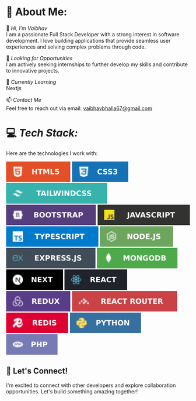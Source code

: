# 💫 About Me:

👋 *Hi, I’m Vaibhav*  
I am a passionate Full Stack Developer with a strong interest in software development. I love building applications that provide seamless user experiences and solving complex problems through code.

💞 *Looking for Opportunities*  
I am actively seeking internships to further develop my skills and contribute to innovative projects.

🌱 *Currently Learning*  
Nextjs

📫 *Contact Me*  
Feel free to reach out via email: [vaibhavbhalla67@gmail.com](mailto:vaibhavbhalla67@gmail.com)


# 💻 *Tech Stack:*

Here are the technologies I work with:

![HTML](https://raw.githubusercontent.com/vedansh302/SVG/main/html.svg)
![CSS](https://raw.githubusercontent.com/vedansh302/SVG/main/CSS.svg)
![Tailwind CSS](https://raw.githubusercontent.com/vedansh302/SVG/main/tailwindcss.svg)
![Bootstrap](https://raw.githubusercontent.com/vedansh302/SVG/main/bootstrap.svg)
![JavaScript](https://raw.githubusercontent.com/vedansh302/SVG/main/javascript.svg)
![TypeScript](https://raw.githubusercontent.com/vedansh302/SVG/main/typescript.svg)
![Node.js](https://raw.githubusercontent.com/vedansh302/SVG/main/nodejs.svg)
![Express.js](https://raw.githubusercontent.com/vedansh302/SVG/main/expressjs.svg)
![MongoDB](https://raw.githubusercontent.com/vedansh302/SVG/main/mongodb.svg)
![Next.js](https://raw.githubusercontent.com/vedansh302/SVG/main/next.svg)
![React](https://raw.githubusercontent.com/vedansh302/SVG/main/react.svg)
![Redux](https://raw.githubusercontent.com/vedansh302/SVG/main/redux.svg)
![React Router](https://raw.githubusercontent.com/vedansh302/SVG/main/reactrouter.svg)
![Redis](https://raw.githubusercontent.com/vedansh302/SVG/main/redis.svg)
![Python](https://raw.githubusercontent.com/vedansh302/SVG/main/python.svg)
![PHP](https://raw.githubusercontent.com/vedansh302/SVG/main/php.svg)
## 🌟 Let's Connect!
I'm excited to connect with other developers and explore collaboration opportunities. Let's build something amazing together!
